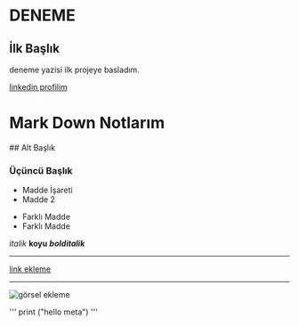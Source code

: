 # DENEME

## İlk Başlık

deneme yazisi ilk projeye basladım.

[linkedin profilim](https://www.linkedin.com/in/kemalgumustabak/)




# Mark Down Notlarım

## Alt Başlık

### Üçüncü Başlık

- Madde İşareti
- Madde 2

* Farklı Madde
* Farklı Madde

*italik* **koyu** ***bolditalik***

---

[link ekleme](https://typora.io)

---

![görsel ekleme](https://store.donanimhaber.com/16/a9/0b/16a90baeeb38274295269367f8758d8e.jpg)

'''
print ("hello meta")
'''

